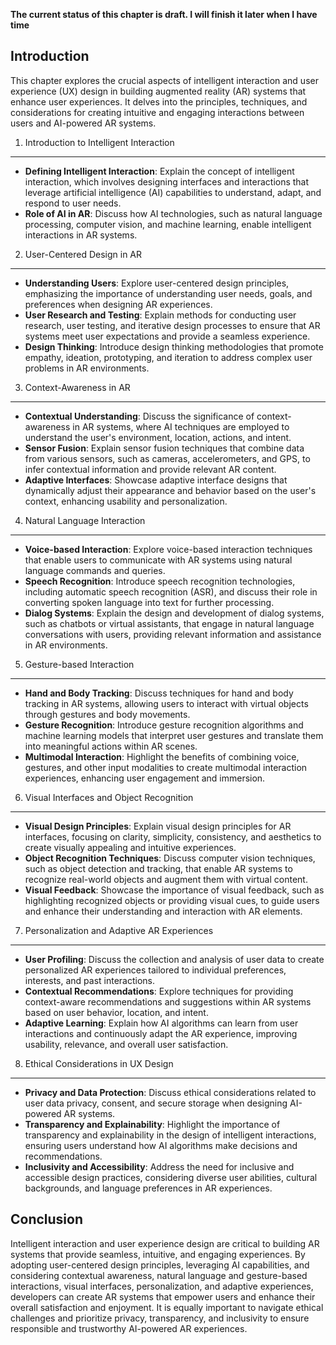 **The current status of this chapter is draft. I will finish it later when I have time**

Introduction
------------

This chapter explores the crucial aspects of intelligent interaction and user experience (UX) design in building augmented reality (AR) systems that enhance user experiences. It delves into the principles, techniques, and considerations for creating intuitive and engaging interactions between users and AI-powered AR systems.

1. Introduction to Intelligent Interaction
------------------------------------------

* **Defining Intelligent Interaction**: Explain the concept of intelligent interaction, which involves designing interfaces and interactions that leverage artificial intelligence (AI) capabilities to understand, adapt, and respond to user needs.
* **Role of AI in AR**: Discuss how AI technologies, such as natural language processing, computer vision, and machine learning, enable intelligent interactions in AR systems.

2. User-Centered Design in AR
-----------------------------

* **Understanding Users**: Explore user-centered design principles, emphasizing the importance of understanding user needs, goals, and preferences when designing AR experiences.
* **User Research and Testing**: Explain methods for conducting user research, user testing, and iterative design processes to ensure that AR systems meet user expectations and provide a seamless experience.
* **Design Thinking**: Introduce design thinking methodologies that promote empathy, ideation, prototyping, and iteration to address complex user problems in AR environments.

3. Context-Awareness in AR
--------------------------

* **Contextual Understanding**: Discuss the significance of context-awareness in AR systems, where AI techniques are employed to understand the user's environment, location, actions, and intent.
* **Sensor Fusion**: Explain sensor fusion techniques that combine data from various sensors, such as cameras, accelerometers, and GPS, to infer contextual information and provide relevant AR content.
* **Adaptive Interfaces**: Showcase adaptive interface designs that dynamically adjust their appearance and behavior based on the user's context, enhancing usability and personalization.

4. Natural Language Interaction
-------------------------------

* **Voice-based Interaction**: Explore voice-based interaction techniques that enable users to communicate with AR systems using natural language commands and queries.
* **Speech Recognition**: Introduce speech recognition technologies, including automatic speech recognition (ASR), and discuss their role in converting spoken language into text for further processing.
* **Dialog Systems**: Explain the design and development of dialog systems, such as chatbots or virtual assistants, that engage in natural language conversations with users, providing relevant information and assistance in AR environments.

5. Gesture-based Interaction
----------------------------

* **Hand and Body Tracking**: Discuss techniques for hand and body tracking in AR systems, allowing users to interact with virtual objects through gestures and body movements.
* **Gesture Recognition**: Introduce gesture recognition algorithms and machine learning models that interpret user gestures and translate them into meaningful actions within AR scenes.
* **Multimodal Interaction**: Highlight the benefits of combining voice, gestures, and other input modalities to create multimodal interaction experiences, enhancing user engagement and immersion.

6. Visual Interfaces and Object Recognition
-------------------------------------------

* **Visual Design Principles**: Explain visual design principles for AR interfaces, focusing on clarity, simplicity, consistency, and aesthetics to create visually appealing and intuitive experiences.
* **Object Recognition Techniques**: Discuss computer vision techniques, such as object detection and tracking, that enable AR systems to recognize real-world objects and augment them with virtual content.
* **Visual Feedback**: Showcase the importance of visual feedback, such as highlighting recognized objects or providing visual cues, to guide users and enhance their understanding and interaction with AR elements.

7. Personalization and Adaptive AR Experiences
----------------------------------------------

* **User Profiling**: Discuss the collection and analysis of user data to create personalized AR experiences tailored to individual preferences, interests, and past interactions.
* **Contextual Recommendations**: Explore techniques for providing context-aware recommendations and suggestions within AR systems based on user behavior, location, and intent.
* **Adaptive Learning**: Explain how AI algorithms can learn from user interactions and continuously adapt the AR experience, improving usability, relevance, and overall user satisfaction.

8. Ethical Considerations in UX Design
--------------------------------------

* **Privacy and Data Protection**: Discuss ethical considerations related to user data privacy, consent, and secure storage when designing AI-powered AR systems.
* **Transparency and Explainability**: Highlight the importance of transparency and explainability in the design of intelligent interactions, ensuring users understand how AI algorithms make decisions and recommendations.
* **Inclusivity and Accessibility**: Address the need for inclusive and accessible design practices, considering diverse user abilities, cultural backgrounds, and language preferences in AR experiences.

Conclusion
----------

Intelligent interaction and user experience design are critical to building AR systems that provide seamless, intuitive, and engaging experiences. By adopting user-centered design principles, leveraging AI capabilities, and considering contextual awareness, natural language and gesture-based interactions, visual interfaces, personalization, and adaptive experiences, developers can create AR systems that empower users and enhance their overall satisfaction and enjoyment. It is equally important to navigate ethical challenges and prioritize privacy, transparency, and inclusivity to ensure responsible and trustworthy AI-powered AR experiences.
